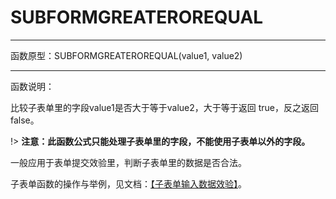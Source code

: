 
# SUBFORMGREATEROREQUAL
*****
函数原型：SUBFORMGREATEROREQUAL(value1, value2) 
*****
函数说明：

比较子表单里的字段value1是否大于等于value2，大于等于返回 true，反之返回false。

!> **注意：此函数公式只能处理子表单里的字段，不能使用子表单以外的字段。**

一般应用于表单提交效验里，判断子表单里的数据是否合法。

子表单函数的操作与举例，见文档：[【子表单输入数据效验】](6-3-7-1-1子表单输入数据校验.md)。
